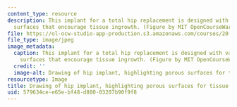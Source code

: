 ```yaml
---
content_type: resource
description: This implant for a total hip replacement is designed with various porous
  surfaces that encourage tissue ingrowth. (Figure by MIT OpenCourseWare.)
file: https://ol-ocw-studio-app-production.s3.amazonaws.com/courses/20-441j-biomaterials-tissue-interactions-fall-2009/579634cee65ebf48d88003207b90f9f8_20-441jf09.jpg
file_type: image/jpeg
image_metadata:
  caption: This implant for a total hip replacement is designed with various porous
    surfaces that encourage tissue ingrowth. (Figure by MIT OpenCourseWare.)
  credit: ''
  image-alt: Drawing of hip implant, highlighting porous surfaces for tissue ingrowth.
resourcetype: Image
title: Drawing of hip implant, highlighting porous surfaces for tissue ingrowth
uid: 579634ce-e65e-bf48-d880-03207b90f9f8
---
```

